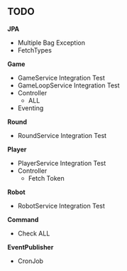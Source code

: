

## TODO

**JPA**
- Multiple Bag Exception
- FetchTypes

**Game**
- GameService Integration Test
- GameLoopService Integration Test
- Controller
  - ALL
- Eventing

**Round**
- RoundService Integration Test

**Player**
- PlayerService Integration Test
- Controller
  - Fetch Token

**Robot**
- RobotService Integration Test

**Command**
- Check ALL

**EventPublisher**
- CronJob 